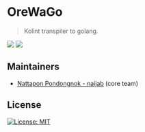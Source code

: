 # OreWaGo

> Kolint transpiler to golang.

![](https://img.shields.io/badge/OreWaGo-v0.0.1-orange) ![](https://img.shields.io/badge/status-in--development-yellow)

## Maintainers
- [Nattapon Pondongnok - naijab](https://github.com/naijab) (core team)

## License

[![License: MIT](https://img.shields.io/badge/License-MIT-blue.svg)](LICENSE)